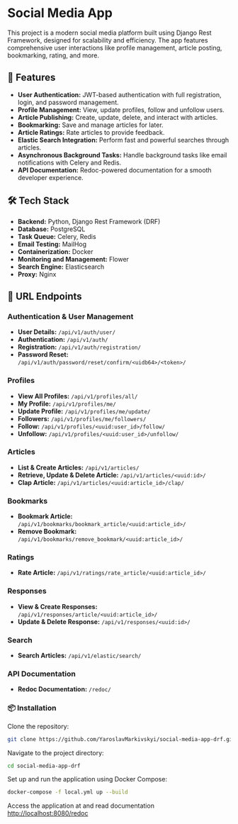 # Social Media App

This project is a modern social media platform built using Django Rest Framework, designed for scalability and efficiency. The app features comprehensive user interactions like profile management, article posting, bookmarking, rating, and more.

## 🚀 Features

- **User Authentication:** JWT-based authentication with full registration, login, and password management.
- **Profile Management:** View, update profiles, follow and unfollow users.
- **Article Publishing:** Create, update, delete, and interact with articles.
- **Bookmarking:** Save and manage articles for later.
- **Article Ratings:** Rate articles to provide feedback.
- **Elastic Search Integration:** Perform fast and powerful searches through articles.
- **Asynchronous Background Tasks:** Handle background tasks like email notifications with Celery and Redis.
- **API Documentation:** Redoc-powered documentation for a smooth developer experience.

## 🛠️ Tech Stack

- **Backend:** Python, Django Rest Framework (DRF)
- **Database:** PostgreSQL
- **Task Queue:** Celery, Redis
- **Email Testing:** MailHog
- **Containerization:** Docker
- **Monitoring and Management:** Flower
- **Search Engine:** Elasticsearch
- **Proxy:** Nginx

## 📂 URL Endpoints
### Authentication & User Management
- **User Details:** `/api/v1/auth/user/`
- **Authentication:** `/api/v1/auth/`
- **Registration:** `/api/v1/auth/registration/`
- **Password Reset:** `/api/v1/auth/password/reset/confirm/<uidb64>/<token>/`
### Profiles
- **View All Profiles:** `/api/v1/profiles/all/`
- **My Profile:** `/api/v1/profiles/me/`
- **Update Profile:** `/api/v1/profiles/me/update/`
- **Followers:** `/api/v1/profiles/me/followers/`
- **Follow:** `/api/v1/profiles/<uuid:user_id>/follow/`
- **Unfollow:** `/api/v1/profiles/<uuid:user_id>/unfollow/`
### Articles
- **List & Create Articles:** `/api/v1/articles/`
- **Retrieve, Update & Delete Article:** `/api/v1/articles/<uuid:id>/`
- **Clap Article:** `/api/v1/articles/<uuid:article_id>/clap/`
### Bookmarks
- **Bookmark Article:** `/api/v1/bookmarks/bookmark_article/<uuid:article_id>/`
- **Remove Bookmark:** `/api/v1/bookmarks/remove_bookmark/<uuid:article_id>/`
### Ratings
- **Rate Article:** `/api/v1/ratings/rate_article/<uuid:article_id>/`
### Responses
- **View & Create Responses:** `/api/v1/responses/article/<uuid:article_id>/`
- **Update & Delete Response:** `/api/v1/responses/<uuid:id>/`
### Search
- **Search Articles:** `/api/v1/elastic/search/`
### API Documentation
- **Redoc Documentation:** `/redoc/`

### 📦 Installation 
Clone the repository:
```bash
git clone https://github.com/YaroslavMarkivskyi/social-media-app-drf.git
```
Navigate to the project directory:
```bash
cd social-media-app-drf
```
Set up and run the application using Docker Compose:
```bash
docker-compose -f local.yml up --build
```
Access the application at and read documentation
[http://localhost:8080/redoc](http://localhost:8080/redoc)
